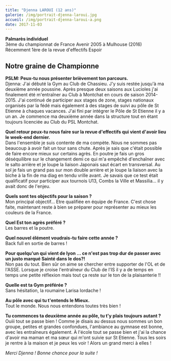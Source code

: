 ```yaml
---
title: "Djenna LAROUI (12 ans)"
galerie: /img/portrait-djenna-laroui.jpg
accueil: /img/portrait-djenna-laroui-a.png
date: 2017-11-03
---
```

**Palmarès individuel**<br>
3ème du championnat de France Avenir 2005 à Mulhouse (2016)<br>
Récemment 1ère de la revue d'effectifs Espoir


## Notre graine de Championne

**PSLM: Peux-tu nous présenter brièvement ton parcours.**   
Djenna: J'ai débuté la Gym au Club de Chassieu. J'y suis restée jusqu'à ma deuxième année poussine. Après presque deux saisons aux Lucioles j'ai finalement été m'entraîner au Club à Montchat en cours de saison 2014-2015. J'ai continué de participer aux stages de zone, stages nationaux organisés par la fédé mais également à des stages de suivi au pôle de St Etienne à chaques vacances. J'ai fini par intégrer le Pôle de St Etienne il y a un an. Je commence ma deuxième année dans la structure tout en étant toujours licenciée au Club du PSL Montchat.

**Quel retour peux-tu nous faire sur la revue d'effectifs qui vient d'avoir lieu le week-end dernier.**  
Dans l'ensemble je suis contente de ma compète. Nous ne sommes pas beaucoup à avoir fait un tour sans chute. Après je sais que c'était possible de faire encore mieux sur certains agrès. En poutre je fais un gros déséquilibre sur le changement demi ce qui m'a empêché d'enchaîner avec le salto arrière et je loupe la liaison Japonais saut écart en transversal. Au sol je fais un grand pas sur mon double arrière et je loupe la liaison avec la biche à la fin de ma diag en tendu vrille avant.
Je savais que ce test était qualificatif pour participer aux tournois U13, Combs la Ville et Massilia... il y avait donc de l'enjeu.

**Quels sont tes objectifs pour la saison ?**     
Mon principal objectif... Etre qualifiée en équipe de France. C'est chose faite, maintenant reste à bien se préparer pour représenter au mieux les couleurs de la France.

**Quel Est ton agrès préféré ?**  
Les barres et la poutre.

**Quel nouvel élément voudrais-tu faire cette année ?**   
Back full en sortie de barres !

**Pour quelqu'un qui vient de lyon ... ce n'est pas trop dur de passer avec un justo marqué Sainté dans le dos?!**  
Non pas du tout. Bien sûr on aime se chercher entre supporter de l'OL et de l'ASSE. Lorsque je croise l'entraîneur du Club de l'IS il y a de temps en temps une petite réflexion mais tout ça reste sur le ton de la plaisanterie !!

**Quelle est ta Gym préférée ?**  
Sans hésitation, la roumaine Larisa Iordache !

**Au pôle avec qui tu t'entends le Mieux.**  
Tout le monde. Nous nous entendons toutes très bien !

**Tu commences ta deuxième année au pôle, tu t'y plais toujours autant ?**  
Ouiii tout se passe bien ! Comme je disais au dessus nous sommes un bon groupe, petites et grandes confondues, l'ambiance au gymnase est bonne, avec les entraîneurs également. À l'école tout se passe bien et j'ai la chance d'avoir ma maman et ma sœur qui m'ont suivie sur St Etienne. Tous les soirs je rentre à la maison et je peux les voir ! Alors un grand merci à elles !

*Merci Djenna ! Bonne chance pour la suite !*
